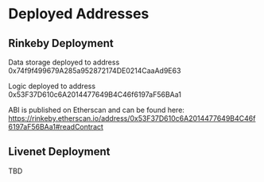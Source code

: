 # Deployed Addresses

## Rinkeby Deployment

Data storage deployed to address 0x74f9f499679A285a952872174DE0214CaaAd9E63

Logic deployed to address 0x53F37D610c6A2014477649B4C46f6197aF56BAa1

ABI is published on Etherscan and can be found here:
https://rinkeby.etherscan.io/address/0x53F37D610c6A2014477649B4C46f6197aF56BAa1#readContract

## Livenet Deployment

TBD
